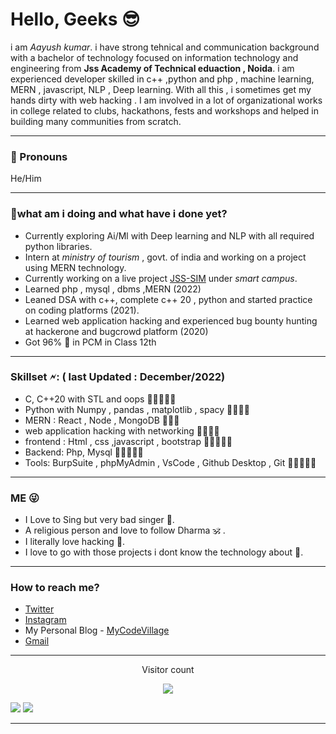 <h1>Hello, Geeks 😎</h1>
<p>i am <i>Aayush kumar</i>. i have strong tehnical and communication background with a bachelor of technology focused on information technology and engineering from 
<strong>Jss Academy of Technical eduaction , Noida</strong>. i am experienced developer skilled in c++ ,python and php , machine learning, MERN , javascript, NLP , Deep learning.
With all this , i sometimes get my hands dirty with web hacking .  I am involved in a lot of organizational works in college related to clubs, hackathons,
fests and workshops and helped in building many communities from scratch.</p>
<p></p>
<hr>
<p></p>
<h3>🥱 Pronouns</h3>
 
 He/Him
 <p></p>
<hr>
<p></p>
 <h3>👻what am i doing and what have i done yet?</h3>
 <ul>
 <li>Currently exploring Ai/Ml with Deep learning and NLP with all required python libraries.</li>
 <li>Intern at <i>ministry of tourism</i> , govt. of india and working on a project using MERN technology.</li>
 <li>Currently working on a live project <a href= "https://github.com/yashgupta1109/JSS-SIM2">JSS-SIM</a> under <em>smart campus</em>.</li>
 <li>Learned php , mysql , dbms ,MERN (2022)</li>
 <li>Leaned DSA  with c++, complete c++ 20  , python and started practice on coding platforms (2021). </li>
 <li>Learned web application hacking and experienced bug bounty hunting at hackerone and bugcrowd platform (2020)</li>
 <li>Got 96% 🤪 in PCM in Class 12th </li>
 </ul>
 <p></p>
<hr>
<p></p>
<h3>Skillset 🗲: ( last Updated : December/2022)</h3>
<ul>
 <li>C, C++20 with STL and oops                                                           <span  >🌟🌟🌟🌟🌟</span>         </li>
 <li>Python with Numpy , pandas , matplotlib , spacy                                      <span >🌟🌟🌟🌟</span>       </li>
 <li>MERN : React , Node , MongoDB                                                             <span >🌟🌟🌟</span>        </li>
 <li>web application hacking with networking                                                 <span >🌟🌟🌟🌟</span>         </li>
 <li>frontend : Html , css ,javascript , bootstrap                                        <span >🌟🌟🌟🌟🌟</span>         </li>
 <li>Backend: Php, Mysql                                                                  <span >🌟🌟🌟🌟🌟</span>       </li>
 <li>Tools: BurpSuite , phpMyAdmin , VsCode , Github Desktop , Git                        <span >🌟🌟🌟🌟🌟</span>         </li>
</ul>
<p></p>
<hr>
<p></p>

 <h3>ME 😜</h3>
 <ul>
 <li> I Love to Sing but very bad singer 🥹.</li>
 <li>A religious person and love to follow Dharma 🕉️ . </li>
 <li>I literally love hacking 🫣.</li>
 <!--<li>I love technology so much that I always want to explore every single technology but i know i can't.<li> -->
 <li>I love to go with those projects i dont know the technology about 🤣. </li>
 </ul>
 <p></p>
<hr>
<p></p>
 <h3>How to reach me?</h3>
 <ul>
 <li> <a href="https://twitter.com/sarraayush">Twitter</a></li>
<li> <a href = "https://instagram.com/sarr_aayush">Instagram</a></li>
<li>My Personal Blog - <a href= "https://mycodevillage.blogspot.com">MyCodeVillage</a></li>
<li><a href="mailto:aayushkumar17052002@gmail.com">Gmail</a></li>
 </ul>
 <p></p>
<hr>
<p></p>
 <!--[![GitHub Streak](http://github-readme-streak-stats.herokuapp.com?user=sarraayush&theme=dark)](https://git.io/streak-stats) -->
 <p align="center">Visitor count</p>
 <p align="center"><img src="https://profile-counter.glitch.me/Sarraayush/count.svg" style="max-width: 100%;"></p>
 <p></p>
 <div><span align="left"><img src="https://github-readme-stats.vercel.app/api?username=sarraayush&amp;show_icons=true&amp;theme=gotham" style="max-width: 100%;"></span><span>   </span><span align="right"><a href="https://git.io/streak-stats"><img src="https://streak-stats.demolab.com?user=sarraayush"/></a></span></div>
 <p></p>
<hr>
<p></p>
 
